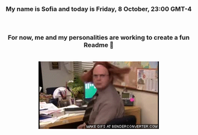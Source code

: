 


<div align="center">
<h3 >My name is Sofia and today is Friday, 8 October, 23:00 GMT-4</h3><br>
<h3 >For now, me and my personalities are working to create a fun Readme 👋
</h3><br>
<img src='img/dwight.gif' alt='working...'/>
</div>
